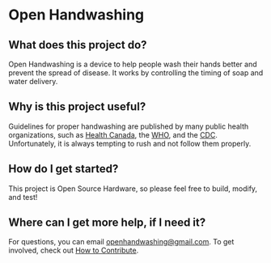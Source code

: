 # Open Handwashing

## What does this project do?

Open Handwashing is a device to help people wash their hands better and prevent the spread of disease. It works by controlling the timing of soap and water delivery.

## Why is this project useful?

Guidelines for proper handwashing are published by many public health organizations, such as [Health Canada](https://www.canada.ca/en/health-canada/services/healthy-living/your-health/diseases/benefits-hand-washing.html), the [WHO](https://www.who.int/gpsc/clean_hands_protection/en/), and the [CDC](https://www.cdc.gov/handwashing/when-how-handwashing.html). Unfortunately, it is always tempting to rush and not follow them properly.

## How do I get started?

This project is Open Source Hardware, so please feel free to build, modify, and test!

## Where can I get more help, if I need it?

For questions, you can email <openhandwashing@gmail.com>. To get involved, check out [How to Contribute](CONTRIBUTING.md).
